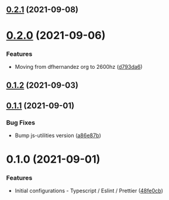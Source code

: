 ## [0.2.1](https://github.com/2600hz/sds-react-native-theme/compare/v0.2.0...v0.2.1) (2021-09-08)

# [0.2.0](https://github.com/2600hz/sds-native-theme/compare/v0.1.2...v0.2.0) (2021-09-06)


### Features

* Moving from dfhernandez org to 2600hz ([d793da6](https://github.com/2600hz/sds-native-theme/commit/d793da6a23fa26b2fe16cd7057eea01d0eee7bd6))

## [0.1.2](https://github.com/2600hz/sds-native-theme/compare/v0.1.1...v0.1.2) (2021-09-03)

## [0.1.1](https://github.com/2600hz/sds-native-theme/compare/v0.1.0...v0.1.1) (2021-09-01)


### Bug Fixes

* Bump js-utilities version ([a86e87b](https://github.com/2600hz/sds-native-theme/commit/a86e87ba9f95ca1e4beba6a24b2c6197886229bd))

# 0.1.0 (2021-09-01)


### Features

* Initial configurations - Typescript / Eslint / Prettier ([48fe0cb](https://github.com/2600hz/sds-native-theme/commit/48fe0cbec275105b456d44146a127e598a429892))

